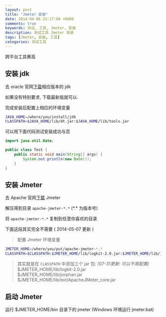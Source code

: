 ```yaml
---
layout: post
title: "Jmeter 安装"
date: 2014-04-06 22:17:08 +0800
comments: true
keywords: 测试, 工具, Jmeter, 安装
description: 测试工具 Jmeter 安装
tags: [Jmeter, 安装, 工具]
categories: 测试工具
---
```


跨平台工具赛高
<!--more-->

## 安装 jdk
去 oracle 官网[下载](http://www.oracle.com/technetwork/java/javase/downloads/index.html)相应版本的 jdk

如果没有特别要求, 下载最新版就可以.

完成安装后配置上相应的环境变量

```bash
JAVA_HOME=/where/you/install/jdk
CLASSPATH=$JAVA_HOME/lib/dt.jar:$JAVA_HOME/lib/tools.jar
```

可以用下面代码测试安装成功与否

```java Test.java
import java.util.Date;

public class Test {
	public static void main(String[] args) {
		System.out.println(new Date());
	}
}
```

## 安装 Jmeter
去 Apache 官网[下载](http://jmeter.apache.org/download_jmeter.cgi) Jmeter

解压得到目录 `apache-jmeter-*.*` (\*.\* 为版本号)

将 `apache-jmeter-*.*` 复制到任意你喜欢的目录

下面这段其实完全不需要 ( 2014-05-07 更新 )

> 配置 Jmeter 环境变量

```bash
JMETER_HOME=/where/you/put/apache-jmeter-*.*
CLASSPATH=$CLASSPATH:$JMETER_HOME/lib/logkit-2.0.jar:$JMETER_HOME/lib/jorphan.jar:$JMETER_HOME/lib/ext/ApacheJMeter_core.jar
```

> 其实就是在 `CLASSPATH` 中添加三个 jar 包: *(07-31更新: 可以不用配置)*
> $JMETER\_HOME/lib/logkit-2.0.jar   
> $JMETER\_HOME/lib/jorphan.jar   
> $JMETER\_HOME/lib/ext/ApacheJMeter\_core.jar



## 启动 Jmeter
运行 $JMETER\_HOME/bin 目录下的 jmeter (Windows 环境运行 jmeter.bat)
